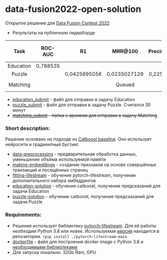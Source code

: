 # data-fusion2022-open-solution
Открытое решение для [Data Fusion Contest 2022](https://ods.ai/tracks/data-fusion-2022-competitions)

* Результаты на публичном лидерборде 

| Task | ROC-AUC | R1 | MRR@100 | Precision@100 | Current place (15.05) |
| :---: | :---: | :---: | :---: | :---: | :---: |
| Education | 0,788535 |  |  |  | ***31*** |
| Puzzle |  | 0,0425695056 | 0,0235027126 | 0,2255448555 | ***20*** |
| Matching |  |  | Queued |  | ```¯\_(ツ)_/¯``` |

* [education_submit](submissions/education_submit.csv) - файл для отправки в задачу Education
* [puzzle_submit](submissions/puzzle_submit.csv) - файл для отправки в задачу Puzzle. Считался 30 минут
* ~~[matching_submit](submissions/matching_submit) - папка с архивом для отправки в задачу Matching~~

### Short description:
Решение основано на подходе из [Catboost baseline](https://ods.ai/tracks/data-fusion-2022-competitions/competitions/data-fusion2022-main-challenge/Baselines). Оно использует нейросети и градиентный бустинг. 
* [data-preprocessing](data-preprocessing.ipynb) - предварительная обработка данных, уменьшение объёма используемой памяти
* [making-embeddings](making-embeddings.ipynb) - создание признаков на основе совершённых транзакций и посещённых страниц
* [fitting-lifestream](fitting-lifestream.ipynb) - обучение pytorch-lifestream, получение дополнительного набора эмбеддингов
* [education-solution](education-solution.ipynb) - обучение catboost, получение предсказаний для задачи Education
* [puzzle-solution](puzzle-solution.ipynb) - обучение catboost, получение предсказаний для задачи Puzzle

### Requirements:
* Решение использует библиотеку [pytorch-lifestream](https://github.com/dllllb/pytorch-lifestream). Для её работы необходим Python 3.8 или новее. Используемая [версия](pytorch-lifestream-main)  находится в репозитории. ```!pip install ./pytorch-lifestream-main```
* [dockerfile](dockerfile) - файл для построения docker image c Python 3.8 и [необходимыми библиотеками](requirements.txt)
* Для запуска локально: 32Gb Ram, GPU
